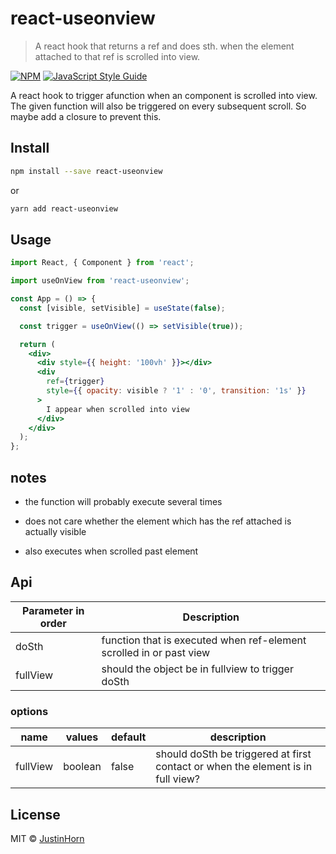 # react-useonview

> A react hook that returns a ref and does sth. when the element attached to that ref is scrolled into view.

[![NPM](https://img.shields.io/npm/v/react-useonview.svg)](https://www.npmjs.com/package/react-useonview) [![JavaScript Style Guide](https://img.shields.io/badge/code_style-standard-brightgreen.svg)](https://standardjs.com)

A react hook to trigger afunction when an component is scrolled into view. The given function will also be triggered on every subsequent scroll. So maybe add a closure to prevent this.

## Install

```bash
npm install --save react-useonview
```

or

```bash
yarn add react-useonview
```

## Usage

```jsx
import React, { Component } from 'react';

import useOnView from 'react-useonview';

const App = () => {
  const [visible, setVisible] = useState(false);

  const trigger = useOnView(() => setVisible(true));

  return (
    <div>
      <div style={{ height: '100vh' }}></div>
      <div
        ref={trigger}
        style={{ opacity: visible ? '1' : '0', transition: '1s' }}
      >
        I appear when scrolled into view
      </div>
    </div>
  );
};
```

## notes

- the function will probably execute several times

- does not care whether the element which has the ref attached is actually visible

- also executes when scrolled past element

## Api

| Parameter in order | Description                                                         |
| ------------------ | ------------------------------------------------------------------- |
| doSth              | function that is executed when ref-element scrolled in or past view |
| fullView           | should the object be in fullview to trigger doSth                   |

### options

| name     | values  | default | description                                                                     |
| -------- | ------- | ------- | ------------------------------------------------------------------------------- |
| fullView | boolean | false   | should doSth be triggered at first contact or when the element is in full view? |

## License

MIT © [JustinHorn](https://github.com/JustinHorn)
